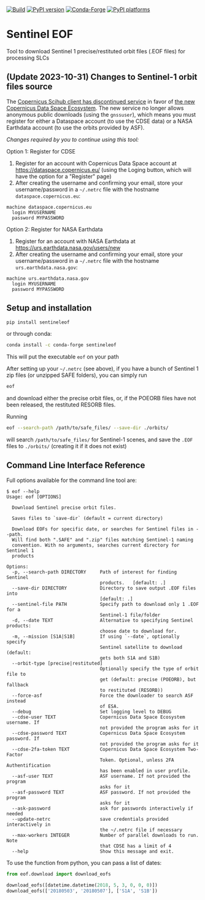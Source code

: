 [![Build](https://github.com/scottstanie/sentineleof/actions/workflows/ci.yml/badge.svg)](https://github.com/scottstanie/sentineleof/actions/workflows/ci.yml)
[![PyPI version][pypi-version]][pypi-link]
[![Conda-Forge][conda-badge]][conda-link]
[![PyPI platforms][pypi-platforms]][pypi-link]

<!-- prettier-ignore-start -->
[conda-badge]:              https://img.shields.io/conda/vn/conda-forge/sentineleof
[conda-link]:               https://github.com/conda-forge/sentineleof-feedstock
[pypi-link]:                https://pypi.org/project/sentineleof/
[pypi-platforms]:           https://img.shields.io/pypi/pyversions/sentineleof
[pypi-version]:             https://img.shields.io/pypi/v/sentineleof
<!-- prettier-ignore-end -->

# Sentinel EOF

Tool to download Sentinel 1 precise/restituted orbit files (.EOF files) for processing SLCs

## (Update 2023-10-31) Changes to Sentinel-1 orbit files source

The [Copernicus Scihub client has discontinued service](https://scihub.copernicus.eu/) in favor of [the new Copernicus Data Space Ecosystem](https://dataspace.copernicus.eu/). The new service no longer allows anonymous public downloads (using the `gnssuser`), which means you must register for either a Dataspace account (to use the CDSE data) or a NASA Earthdata account (to use the orbits provided by ASF).

*Changes required by you to continue using this tool:*

Option 1: Register for CDSE

1. Register for an account with Copernicus Data Space account at https://dataspace.copernicus.eu/ (using the Loging button, which will have the option for a "Register" page)
2. After creating the username and confirming your email, store your username/password in a `~/.netrc` file with the hostname `dataspace.copernicus.eu`:
```
machine dataspace.copernicus.eu
  login MYUSERNAME
  password MYPASSWORD
```

Option 2: Register for NASA Earthdata

1. Register for an account with NASA Earthdata at https://urs.earthdata.nasa.gov/users/new
2. After creating the username and confirming your email, store your username/password in a `~/.netrc` file with the hostname `urs.earthdata.nasa.gov`:
```
machine urs.earthdata.nasa.gov
  login MYUSERNAME
  password MYPASSWORD
```

## Setup and installation

```bash
pip install sentineleof
```

or through conda:

```bash
conda install -c conda-forge sentineleof
```

This will put the executable `eof` on your path

After setting up your `~/.netrc` (see above), if you have a bunch of Sentinel 1 zip files (or unzipped SAFE folders), you can simply run

```bash
eof
```
and download either the precise orbit files, or, if the POEORB files have not been released, the restituted RESORB files.

Running
```bash
eof --search-path /path/to/safe_files/ --save-dir ./orbits/
```
will search `/path/to/safe_files/` for Sentinel-1 scenes, and save the `.EOF` files to `./orbits/` (creating it if it does not exist)


## Command Line Interface Reference

Full options available for the command line tool are:

```
$ eof --help
Usage: eof [OPTIONS]

  Download Sentinel precise orbit files.

  Saves files to `save-dir` (default = current directory)

  Download EOFs for specific date, or searches for Sentinel files in --path.
  Will find both ".SAFE" and ".zip" files matching Sentinel-1 naming
  convention. With no arguments, searches current directory for Sentinel 1
  products

Options:
  -p, --search-path DIRECTORY     Path of interest for finding Sentinel
                                  products.   [default: .]
  --save-dir DIRECTORY            Directory to save output .EOF files into
                                  [default: .]
  --sentinel-file PATH            Specify path to download only 1 .EOF for a
                                  Sentinel-1 file/folder
  -d, --date TEXT                 Alternative to specifying Sentinel products:
                                  choose date to download for.
  -m, --mission [S1A|S1B]         If using `--date`, optionally specify
                                  Sentinel satellite to download (default:
                                  gets both S1A and S1B)
  --orbit-type [precise|restituted]
                                  Optionally specify the type of orbit file to
                                  get (default: precise (POEORB), but fallback
                                  to restituted (RESORB))
  --force-asf                     Force the downloader to search ASF instead
                                  of ESA.
  --debug                         Set logging level to DEBUG
  --cdse-user TEXT                Copernicus Data Space Ecosystem username. If
                                  not provided the program asks for it
  --cdse-password TEXT            Copernicus Data Space Ecosystem password. If
                                  not provided the program asks for it
  --cdse-2fa-token TEXT           Copernicus Data Space Ecosystem Two-Factor
                                  Token. Optional, unless 2FA Authentification
                                  has been enabled in user profile.
  --asf-user TEXT                 ASF username. If not provided the program
                                  asks for it
  --asf-password TEXT             ASF password. If not provided the program
                                  asks for it
  --ask-password                  ask for passwords interactively if needed
  --update-netrc                  save credentials provided interactively in
                                  the ~/.netrc file if necessary
  --max-workers INTEGER           Number of parallel downloads to run. Note
                                  that CDSE has a limit of 4
  --help                          Show this message and exit.
```

To use the function from python, you can pass a list of dates:

```python
from eof.download import download_eofs

download_eofs([datetime.datetime(2018, 5, 3, 0, 0, 0)])
download_eofs(['20180503', '20180507'], ['S1A', 'S1B'])
```
